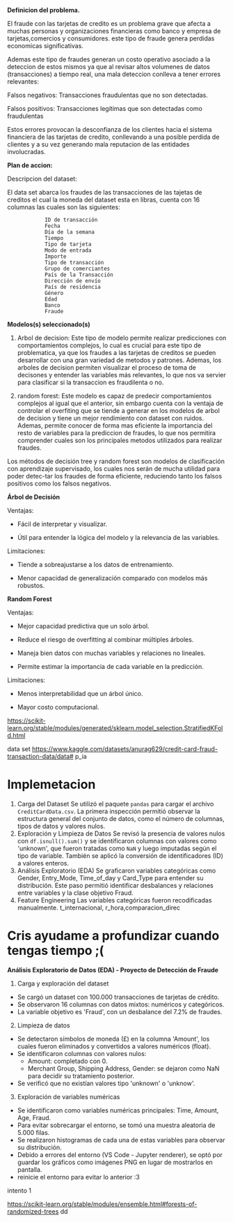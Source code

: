 **Definicion del problema.**

El fraude con las tarjetas de credito es un problema grave que afecta a muchas personas y organizaciones financieras como banco y empresa de tarjetas,comercios y consumidores. este tipo de fraude genera perdidas economicas significativas.


Ademas este tipo de fraudes generan un costo operativo asociado a la deteccion de estos mismos ya que al revisar altos volumenes de datos (transacciones) a tiempo real, una mala deteccion conlleva a tener errores relevantes:
        
Falsos negativos: Transacciones fraudulentas que no son detectadas.

Falsos positivos: Transacciones legítimas que son detectadas como fraudulentas

Estos errores provocan la desconfianza de los clientes hacia el sistema financiera de las tarjetas de credito, conllevando a una posible perdida de clientes y a su vez generando mala reputacion de las entidades involucradas.


**Plan de accion:**

Descripcion  del dataset:

El data set abarca los fraudes de las transacciones de las tajetas de creditos el cual la moneda del dataset esta en libras, cuenta con 16 columnas las cuales son las siguientes:

                ID de transacción
                Fecha
                Día de la semana
                Tiempo
                Tipo de tarjeta
                Modo de entrada
                Importe
                Tipo de transacción
                Grupo de comerciantes
                País de la Transacción
                Dirección de envío
                País de residencia
                Género
                Edad
                Banco
                Fraude

**Modelos(s) seleccionado(s)**

1) Arbol de decision: Este tipo de modelo permite realizar predicciones con comportamientos complejos, lo cual es crucial para este tipo de problematica, ya que los fraudes a las tarjetas de creditos se pueden desarrollar con una gran variedad de metodos y patrones. Ademas, los arboles de decision permiten visualizar el proceso de toma de decisones y entender las variables más relevantes, lo que nos va servier para clasificar si la transaccion es fraudilenta o no.

2) random forest: Este modelo es capaz de predecir comportamientos complejos al igual que el anterior, sin embargo cuenta con la ventaja de controlar el overfiting que se tiende a generar en los modelos de arbol de decision y tiene un mejor rendimiento con dataset con ruidos. Ademas, permite conocer de forma mas eficiente la importancia del resto de variables para la prediccion de fraudes, lo que nos permitira comprender cuales son los principales metodos utilizados para realizar fraudes.
        

Los métodos de decisión tree y random forest son modelos de clasificación con aprendizaje supervisado, los cuales nos serán de mucha utilidad para poder detec-tar los fraudes de forma eficiente, reduciendo tanto los falsos positivos como los falsos negativos.

**Árbol de Decisión**

Ventajas:

- Fácil de interpretar y visualizar.

- Útil para entender la lógica del modelo y la relevancia de las variables.

Limitaciones:

- Tiende a sobreajustarse a los datos de entrenamiento.

- Menor capacidad de generalización comparado con modelos más robustos.

**Random Forest**

Ventajas:

- Mejor capacidad predictiva que un solo árbol.

- Reduce el riesgo de overfitting al combinar múltiples árboles.

- Maneja bien datos con muchas variables y relaciones no lineales.

- Permite estimar la importancia de cada variable en la predicción.

Limitaciones:

- Menos interpretabilidad que un árbol único.

- Mayor costo computacional.


https://scikit-learn.org/stable/modules/generated/sklearn.model_selection.StratifiedKFold.html

data set https://www.kaggle.com/datasets/anurag629/credit-card-fraud-transaction-data/data# p_ia


# Implemetacion
1. Carga del Dataset
Se utilizó el paquete `pandas` para cargar el archivo `CreditCardData.csv`. La primera inspección permitió observar la estructura general del conjunto de datos, como el número de columnas, tipos de datos y valores nulos.
2. Exploración y Limpieza de Datos
Se revisó la presencia de valores nulos con `df.isnull().sum()` y se identificaron columnas con valores como 'unknown', que fueron tratadas como `NaN` y luego imputadas según el tipo de variable. También se aplicó la conversión de identificadores (ID) a valores enteros.
3. Análisis Exploratorio (EDA)
Se graficaron variables categóricas como Gender, Entry_Mode, Time_of_day y Card_Type para entender su distribución. Este paso permitió identificar desbalances y relaciones entre variables y la clase objetivo Fraud.
4. Feature Engineering
Las variables categóricas fueron recodificadas manualmente. t_internacional, r_hora,comparacion_direc

Cris ayudame a profundizar cuando tengas tiempo ;(
=======
**Análisis Exploratorio de Datos (EDA) - Proyecto de Detección de Fraude**
1. Carga y exploración del dataset
- Se cargó un dataset con 100.000 transacciones de tarjetas de crédito.
- Se observaron 16 columnas con datos mixtos: numéricos y categóricos.
- La variable objetivo es 'Fraud', con un desbalance del 7.2% de fraudes.
2. Limpieza de datos
- Se detectaron símbolos de moneda (£) en la columna 'Amount', los cuales fueron eliminados y convertidos a valores numéricos (float).
- Se identificaron columnas con valores nulos:
    * Amount: completado con 0.
    * Merchant Group, Shipping Address, Gender: se dejaron como NaN para decidir su tratamiento posterior.
- Se verificó que no existían valores tipo 'unknown' o 'unknow'.
3. Exploración de variables numéricas
- Se identificaron como variables numéricas principales: Time, Amount, Age, Fraud.
- Para evitar sobrecargar el entorno, se tomó una muestra aleatoria de 5.000 filas.
- Se realizaron histogramas de cada una de estas variables para observar su distribución.
- Debido a errores del entorno (VS Code - Jupyter renderer), se optó por guardar los gráficos como imágenes PNG en lugar de mostrarlos en pantalla.
- reinicie el entorno para evitar lo anterior :3

intento 1



https://scikit-learn.org/stable/modules/ensemble.html#forests-of-randomized-trees
dd